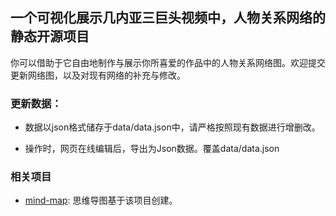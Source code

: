 ## 一个可视化展示几内亚三巨头视频中，人物关系网络的静态开源项目

你可以借助于它自由地制作与展示你所喜爱的作品中的人物关系网络图。欢迎提交更新网络图，以及对现有网络的补充与修改。

### 更新数据：

- 数据以json格式储存于data/data.json中，请严格按照现有数据进行增删改。

- 操作时，网页在线编辑后，导出为Json数据。覆盖data/data.json

### 相关项目

- [mind-map](https://github.com/wanglin2/mind-map): 思维导图基于该项目创建。

